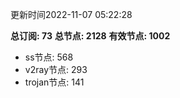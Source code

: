 更新时间2022-11-07 05:22:28

**总订阅: 73**
**总节点: 2128**
**有效节点: 1002**
- ss节点: 568
- v2ray节点: 293
- trojan节点: 141
